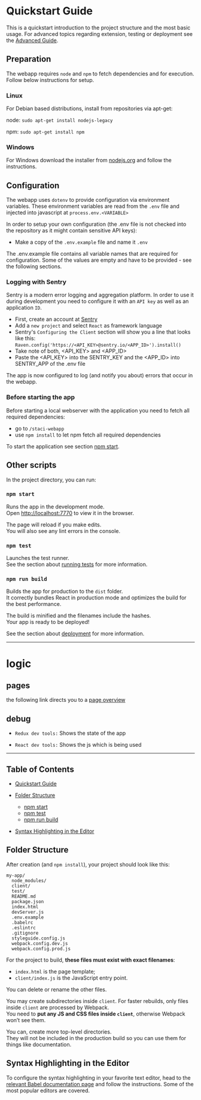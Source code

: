# Quickstart Guide
This is a quickstart introduction to the project structure and the most basic usage.
For advanced topics regarding extension, testing or deployment see the [Advanced Guide](Advanced.md).

## Preparation
The webapp requires `node` and `npm` to fetch dependencies and for execution.
Follow below instructions for setup.

### Linux
For Debian based distributions, install from repositories via apt-get:

node: `sudo apt-get install nodejs-legacy`

npm: `sudo apt-get install npm`

### Windows
For Windows download the installer from [nodejs.org](https://nodejs.org/) and follow the instructions.

## Configuration
The webapp uses `dotenv` to provide configuration via environment variables.
These environment variables are read from the `.env` file and injected into javascript at `process.env.<VARIABLE>`

In order to setup your own configuration (the .env file is not checked into the repository as it might contain sensitive API keys):
- Make a copy of the `.env.example` file and name it `.env`

The .env.example file contains all variable names that are required for configuration.
Some of the values are empty and have to be provided - see the following sections.

###  Logging with Sentry
Sentry is a modern error logging and aggregation platform.
In order to use it during development you need to configure it with an `API key` as well as an application `ID`.

- First, create an account at [Sentry](https://sentry.io)
- Add a `new project` and select `React` as framework language
- Sentry's `Configuring the Client` section will show you a line that looks like this: `Raven.config('https://<API_KEY>@sentry.io/<APP_ID>').install()`
- Take note of both, <API_KEY> and <APP_ID>
- Paste the <API_KEY> into the SENTRY_KEY and the <APP_ID> into SENTRY_APP of the .env file

The app is now configured to log (and notify you about) errors that occur in the webapp.

### Before starting the app
Before starting a local webserver with the application you need to fetch all required dependencies:

- go to `/staci-webapp`
- use `npm install` to let npm fetch all required dependencies

To start the application see section [npm start](#npm-start).

## Other scripts

In the project directory, you can run:

### `npm start`

Runs the app in the development mode.<br>
Open [http://localhost:7770](http://localhost:7770) to view it in the browser.

The page will reload if you make edits.<br>
You will also see any lint errors in the console.

### `npm test`

Launches the test runner.<br>
See the section about [running tests](Advanced.md#running-tests) for more information.

### `npm run build`

Builds the app for production to the `dist` folder.<br>
It correctly bundles React in production mode and optimizes the build for the best performance.

The build is minified and the filenames include the hashes.<br>
Your app is ready to be deployed!

See the section about [deployment](Advanced.md#deployment) for more information.

---
# logic

## pages

the following link directs you to a [page overview](pages.md)

## debug

- `Redux dev tools:` Shows the state of the app

- `React dev tools:` Shows the js which is being used

---
## Table of Contents

- [Quickstart Guide](#quickstart-guide)
- [Folder Structure](#folder-structure)
  - [npm start](#npm-start)
  - [npm test](#npm-test)
  - [npm run build](#npm-run-build)

- [Syntax Highlighting in the Editor](#syntax-highlighting-in-the-editor)

## Folder Structure

After creation (and `npm install`), your project should look like this:

```
my-app/
  node_modules/
  client/
  test/
  README.md
  package.json
  index.html
  devServer.js
  .env.example
  .babelrc
  .eslintrc
  .gitignore
  styleguide.config.js
  webpack.config.dev.js
  webpack.config.prod.js
```

For the project to build, **these files must exist with exact filenames**:

* `index.html` is the page template;
* `client/index.js` is the JavaScript entry point.

You can delete or rename the other files.

You may create subdirectories inside `client`. For faster rebuilds, only files inside `client` are processed by Webpack.<br>
You need to **put any JS and CSS files inside `client`**, otherwise Webpack won’t see them.

You can, create more top-level directories.<br>
They will not be included in the production build so you can use them for things like documentation.

## Syntax Highlighting in the Editor

To configure the syntax highlighting in your favorite text editor, head to the [relevant Babel documentation page](https://babeljs.io/docs/editors) and follow the instructions. Some of the most popular editors are covered.
